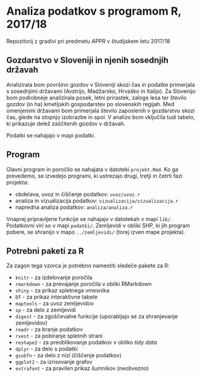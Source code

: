 # Analiza podatkov s programom R, 2017/18

Repozitorij z gradivi pri predmetu APPR v študijskem letu 2017/18

## Gozdarstvo v Sloveniji in njenih sosednjih državah

Analizirala bom površino gozdov v Sloveniji skozi čas in podatke primerjala s sosednjimi državami (Avstrijo, Madžarsko, Hrvaško in Italijo). Za Slovenijo bom podrobneje analizirala posek, letni prirastek, zaloge lesa ter število gozdov (in ha) kmetijskih gospodarstev po slovenskih regijah. Med omenjenimi državami bom primerjala število zaposlenih v gozdarstvu skozi čas, glede na stopnjo izobrazbe in spol. V analizo bom vključila tudi tabelo, ki prikazuje delež zaščitenih gozdov v državah. 

Podatki se nahajajo v mapi podatki.

## Program

Glavni program in poročilo se nahajata v datoteki `projekt.Rmd`. Ko ga prevedemo,
se izvedejo programi, ki ustrezajo drugi, tretji in četrti fazi projekta:

* obdelava, uvoz in čiščenje podatkov: `uvoz/uvoz.r`
* analiza in vizualizacija podatkov: `vizualizacija/vizualizacija.r`
* napredna analiza podatkov: `analiza/analiza.r`

Vnaprej pripravljene funkcije se nahajajo v datotekah v mapi `lib/`. Podatkovni
viri so v mapi `podatki/`. Zemljevidi v obliki SHP, ki jih program pobere, se
shranijo v mapo `../zemljevidi/` (torej izven mape projekta).

## Potrebni paketi za R

Za zagon tega vzorca je potrebno namestiti sledeče pakete za R:

* `knitr` - za izdelovanje poročila
* `rmarkdown` - za prevajanje poročila v obliki RMarkdown
* `shiny` - za prikaz spletnega vmesnika
* `DT` - za prikaz interaktivne tabele
* `maptools` - za uvoz zemljevidov
* `sp` - za delo z zemljevidi
* `digest` - za zgoščevalne funkcije (uporabljajo se za shranjevanje zemljevidov)
* `readr` - za branje podatkov
* `rvest` - za pobiranje spletnih strani
* `reshape2` - za preoblikovanje podatkov v obliko *tidy data*
* `dplyr` - za delo s podatki
* `gsubfn` - za delo z nizi (čiščenje podatkov)
* `ggplot2` - za izrisovanje grafov
* `extrafont` - za pravilen prikaz šumnikov (neobvezno)
